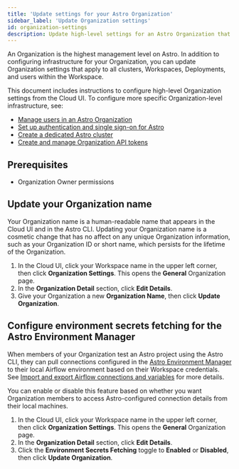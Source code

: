 ```yaml
---
title: 'Update settings for your Astro Organization'
sidebar_label: 'Update Organization settings'
id: organization-settings
description: Update high-level settings for an Astro Organization that apply to all Workspaces, Deployments, and users.
---
```


An Organization is the highest management level on Astro. In addition to configuring infrastructure for your Organization, you can update Organization settings that apply to all clusters, Workspaces, Deployments, and users within the Workspace.

This document includes instructions to configure high-level Organization settings from the Cloud UI. To configure more specific Organization-level infrastructure, see:

- [Manage users in an Astro Organization](manage-organization-users.md)
- [Set up authentication and single sign-on for Astro](configure-idp.md)
- [Create a dedicated Astro cluster](create-dedicated-cluster.md)
- [Create and manage Organization API tokens](organization-api-tokens.md)

## Prerequisites

- Organization Owner permissions

## Update your Organization name

Your Organization name is a human-readable name that appears in the Cloud UI and in the Astro CLI. Updating your Organization name is a cosmetic change that has no affect on any unique Organization information, such as your Organization ID or short name, which persists for the lifetime of the Organization.

1. In the Cloud UI, click your Workspace name in the upper left corner, then click **Organization Settings**. This opens the **General** Organization page.
2. In the **Organization Detail** section, click **Edit Details**.
3. Give your Organization a new **Organization Name**, then click **Update Organization**.

## Configure environment secrets fetching for the Astro Environment Manager

When members of your Organization test an Astro project using the Astro CLI, they can pull connections configured in the [Astro Environment Manager](#create-and-link-connections) to their local Airflow environment based on their Workspace credentials. See [Import and export Airflow connections and variables](cli/local-connections.md#from-the-cloud-ui) for more details.

You can enable or disable this feature based on whether you want Organization members to access Astro-configured connection details from their local machines.

1. In the Cloud UI, click your Workspace name in the upper left corner, then click **Organization Settings**. This opens the **General** Organization page.
2. In the **Organization Detail** section, click **Edit Details**.
3. Click the **Environment Secrets Fetching** toggle to **Enabled** or **Disabled**, then click **Update Organization**.
